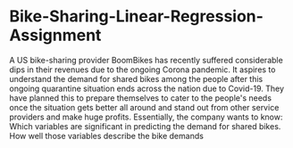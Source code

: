 # Bike-Sharing-Linear-Regression-Assignment
A US bike-sharing provider BoomBikes has recently suffered considerable dips in their revenues due to the ongoing Corona pandemic. It aspires to understand the demand for shared bikes among the people after this ongoing quarantine situation ends across the nation due to Covid-19. They have planned this to prepare themselves to cater to the people's needs once the situation gets better all around and stand out from other service providers and make huge profits.  Essentially, the company wants to know:  Which variables are significant in predicting the demand for shared bikes. How well those variables describe the bike demands
